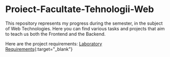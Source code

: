 # Proiect-Facultate-Tehnologii-Web

This repository represents my progress during the semester, in the subject of Web Technologies. Here you can find various tasks and projects that aim to teach us both the Frontend and the Backend.

Here are the project requirements:
[Laboratory Requirements](https://docs.google.com/document/d/1t7uC3G0VhFtmkeNlNlrU_6Cy1rz-HEK7zgKcV5F_Xck/edit){:target="_blank"}  

